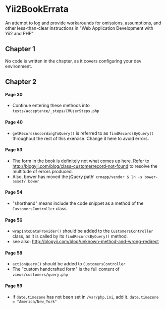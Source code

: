 # Yii2BookErrata
An attempt to log and provide workarounds for omissions, assumptions, and other less-than-clear instructions in "Web Application Development with Yii2 and PHP"

## Chapter 1

No code is written in the chapter, as it covers configuring your dev environment.

## Chapter 2

#### Page 30
- Continue entering these methods into `tests/acceptance/_steps/CMUserSteps.php`

#### Page 40
- `getRecordsAccordingToQuery()` is referred to as `findRecordsByQuery()` throughout the rest of this exercise. Change it here to avoid errors.

#### Page 53
- The form in the book is definitely not what comes up here. Refer to http://blogyii.com/blog/class-customerrecord-not-found to resolve the multitude of errors produced.
- Also, bower has moved the jQuery path!
`crmapp/vendor $ ln -s bower-asset/ bower`

#### Page 54
- "shorthand" means include the code snippet as a method of the `CustomersController` class.

#### Page 56
- `wrapIntoDataProvider()` should be added to the `CustomersController` class, as it is called by its `findRecordsByQuery()` method.
- see also: http://blogyii.com/blog/unknown-method-and-wrong-redirect

#### Page 58
- `actionQuery()` should be added to `CustomersController`
- The "custom handcrafted form" is the full content of `views/customers/query.php`

#### Page 59
- If `date.timezone` has not been set in `/var/php.ini`, add it. `date.timezone = "America/New_York"`
